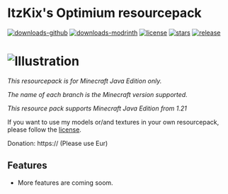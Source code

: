 # ItzKix's Optimium resourcepack

[![downloads-github](https://github.com/ItzKix/Optimium/releases)](https://github.com/ItzKix/Optimium)
[![downloads-modrinth](https://modrinth.com/project/optimiumrp)](https://github.com/ItzKix/Optimium)
[![license](./LICENSE)](https://github.com/ItzKix/Optimium)
[![stars](https://img.shields.io/github/stars/geforcelegend/minecraft-3d-default)](https://github.com/GeForceLegend/Minecraft-3D-Default)
[![release](https://github.com/ItzKix/Optimium/releases/latest)](https://github.com/ItzKix/Optimium)

# ![Illustration](https://z3.ax1x.com/2021/06/28/RNPwgU.png)

*This resourcepack is for Minecraft Java Edition only.*

*The name of each branch is the Minecraft version supported.*

*This resource pack supports Minecraft Java Edition from 1.21*

If you want to use my models or/and textures in your own resourcepack, please follow the [license](./LICENSE).

Donation: https:// (Please use Eur)

## Features

- More features are coming soom.
